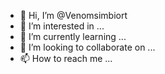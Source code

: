 - 👋 Hi, I’m @Venomsimbiort
- 👀 I’m interested in ...
- 🌱 I’m currently learning ...
- 💞️ I’m looking to collaborate on ...
- 📫 How to reach me ...

<!---
Venomsimbiort/Venomsimbiort is a ✨ special ✨ repository because its `README.md` (this file) appears on your GitHub profile.
You can click the Preview link to take a look at your changes.
--->
